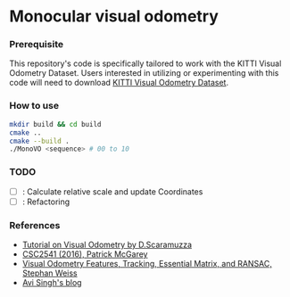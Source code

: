 # Monocular visual odometry

### Prerequisite

This repository's code is specifically tailored to work with the KITTI Visual Odometry Dataset. Users interested in utilizing or experimenting with this code will need to download [KITTI Visual Odometry Dataset](https://www.cvlibs.net/datasets/kitti/eval_odometry.php).

### How to use

```bash
mkdir build && cd build
cmake ..
cmake --build .
./MonoVO <sequence> # 00 to 10
```

### TODO
- [ ] : Calculate relative scale and update Coordinates
- [ ] : Refactoring

### References
- [Tutorial on Visual Odometry by D.Scaramuzza](https://rpg.ifi.uzh.ch/visual_odometry_tutorial.html)
- [CSC2541 (2016), Patrick McGarey](https://www.cs.toronto.edu/~urtasun/courses/CSC2541/03_odometry.pdf)
- [Visual Odometry Features, Tracking, Essential Matrix, and RANSAC, Stephan Weiss](https://www.cs.cmu.edu/~kaess/vslam_cvpr14/media/VSLAM-Tutorial-CVPR14-A11-VisualOdometry.pdf)
- [Avi Singh's blog](https://avisingh599.github.io/vision/monocular-vo/)